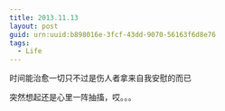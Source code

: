 ```yaml
---
title: 2013.11.13
layout: post
guid: urn:uuid:b898016e-3fcf-43dd-9070-56163f6d8e76
tags:
  - Life
---
```

时间能治愈一切只不过是伤人者拿来自我安慰的而已

突然想起还是心里一阵抽搐，哎。。。





